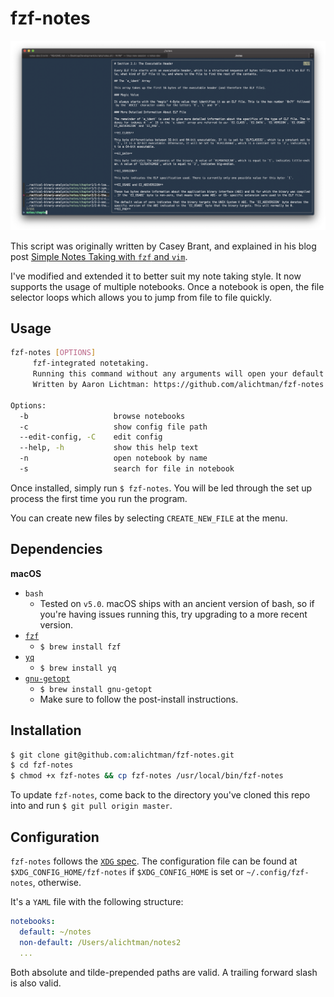 # fzf-notes

![demo](img/demo.png)

This script was originally written by Casey Brant, and explained in his blog post [Simple Notes Taking with `fzf` and `vim`](https://medium.com/adorableio/simple-note-taking-with-fzf-and-vim-2a647a39cfa).

I've modified and extended it to better suit my note taking style. It now supports the usage of multiple notebooks. Once a notebook is open, the file selector loops which allows you to jump from file to file quickly.

## Usage

```bash
fzf-notes [OPTIONS]
     fzf-integrated notetaking.
     Running this command without any arguments will open your default journal.
     Written by Aaron Lichtman: https://github.com/alichtman/fzf-notes

Options:
  -b                   browse notebooks
  -c                   show config file path
  --edit-config, -C    edit config
  --help, -h           show this help text
  -n                   open notebook by name
  -s                   search for file in notebook
```

Once installed, simply run `$ fzf-notes`. You will be led through the set up process the first time you run the program.

You can create new files by selecting `CREATE_NEW_FILE` at the menu.

## Dependencies

**macOS**

- `bash`
    - Tested on `v5.0`. macOS ships with an ancient version of bash, so if you're having issues running this, try upgrading to a more recent version.
- [`fzf`](https://github.com/junegunn/fzf)
    - `$ brew install fzf`
- [`yq`](https://github.com/mikefarah/yq/)
    * `$ brew install yq`
- [`gnu-getopt`](https://formulae.brew.sh/formula/gnu-getopt)
    * `$ brew install gnu-getopt`
    * Make sure to follow the post-install instructions.

## Installation

```bash
$ git clone git@github.com:alichtman/fzf-notes.git
$ cd fzf-notes
$ chmod +x fzf-notes && cp fzf-notes /usr/local/bin/fzf-notes
```

To update `fzf-notes`, come back to the directory you've cloned this repo into and run `$ git pull origin master`.

## Configuration

`fzf-notes` follows the [`XDG` spec](https://specifications.freedesktop.org/basedir-spec/basedir-spec-latest.html). The configuration file can be found at `$XDG_CONFIG_HOME/fzf-notes` if `$XDG_CONFIG_HOME` is set or `~/.config/fzf-notes`, otherwise.

It's a `YAML` file with the following structure:

```yaml
notebooks:
  default: ~/notes
  non-default: /Users/alichtman/notes2
  ...
```

Both absolute and tilde-prepended paths are valid. A trailing forward slash is also valid.
